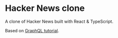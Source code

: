 # Hacker News clone

A clone of Hacker News built with React & TypeScript.

Based on [GraphQL tutorial](https://www.howtographql.com/graphql-js/1-getting-started/).

